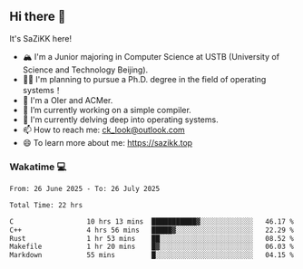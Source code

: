 ## Hi there 👋

It's SaZiKK here!

- 🏔️ I'm a Junior majoring in Computer Science  at USTB (University of Science and Technology Beijing).
- 🧑‍🎓 I'm planning to pursue a Ph.D. degree in the field of operating systems！
- 🚀 I'm a OIer and ACMer.
- 🔭 I’m currently working on a simple compiler.
- 🌱 I'm currently delving deep into operating systems.
- 📫 How to reach me: ck_look@outlook.com
- 😄 To learn more about me: https://sazikk.top

  
<!--
**SaZiKK/SaZiKK** is a ✨ _special_ ✨ repository because its `README.md` (this file) appears on your GitHub profile.

Here are some ideas to get you started:

- 🔭 I’m currently working on ...
- 🌱 I’m currently learning ...
- 👯 I’m looking to collaborate on ...
- 🤔 I’m looking for help with ...
- 💬 Ask me about ...
- 📫 How to reach me: ...
- 😄 Pronouns: ...
- ⚡ Fun fact: ...
-->

### Wakatime 💻

<!--START_SECTION:waka-->

```txt
From: 26 June 2025 - To: 26 July 2025

Total Time: 22 hrs

C                  10 hrs 13 mins  ███████████▓░░░░░░░░░░░░░   46.17 %
C++                4 hrs 56 mins   █████▓░░░░░░░░░░░░░░░░░░░   22.29 %
Rust               1 hr 53 mins    ██░░░░░░░░░░░░░░░░░░░░░░░   08.52 %
Makefile           1 hr 20 mins    █▓░░░░░░░░░░░░░░░░░░░░░░░   06.03 %
Markdown           55 mins         █░░░░░░░░░░░░░░░░░░░░░░░░   04.15 %
```

<!--END_SECTION:waka-->
